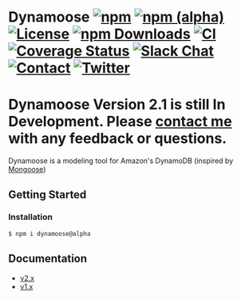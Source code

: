 # Dynamoose [![npm](https://img.shields.io/npm/v/dynamoose)](https://www.npmjs.com/package/dynamoose) [![npm (alpha)](https://img.shields.io/npm/v/dynamoose/alpha)](https://www.npmjs.com/package/dynamoose/v/alpha) [![License](https://img.shields.io/github/license/dynamoosejs/dynamoose)](https://github.com/dynamoosejs/dynamoose/blob/master/LICENSE) [![npm Downloads](https://img.shields.io/npm/dw/dynamoose)](https://www.npmjs.com/package/dynamoose) [![CI](https://github.com/dynamoosejs/dynamoose/workflows/CI/badge.svg)](https://github.com/dynamoosejs/dynamoose/actions) [![Coverage Status](https://coveralls.io/repos/github/dynamoosejs/dynamoose/badge.svg?branch=master)](https://coveralls.io/github/dynamoosejs/dynamoose?branch=master) [![Slack Chat](https://img.shields.io/badge/chat-on%20slack-informational.svg)](https://join.slack.com/t/dynamoose/shared_invite/enQtODM4OTI0MTc1NDc3LWI3MmNhMThmNmJmZDk5MmUxOTZmMGEwNGQzNTRkMjhjZGJlNGM5M2JmZjMzMzlkODRhMGY3MTQ5YjQ2Nzg3YTY) [![Contact](https://img.shields.io/badge/contact-me-blue)](https://charlie.fish/contact) [![Twitter](https://img.shields.io/twitter/follow/dynamoosejs?style=social)](https://twitter.com/DynamooseJS)

# Dynamoose Version 2.1 is still In Development. Please [contact me](https://charlie.fish/contact) with any feedback or questions.

Dynamoose is a modeling tool for Amazon's DynamoDB (inspired by [Mongoose](http://mongoosejs.com/))


## Getting Started

### Installation

```sh
$ npm i dynamoose@alpha
```

## Documentation

- [v2.x](https://github.com/dynamoosejs/dynamoose/tree/master/docs)
- [v1.x](https://dynamoosejs.com)
